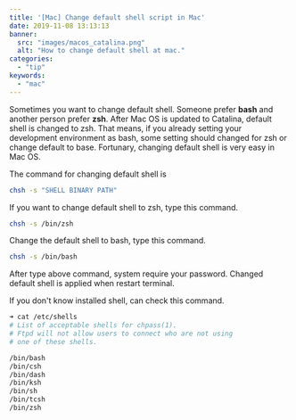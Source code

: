 ```yaml
---
title: '[Mac] Change default shell script in Mac'
date: 2019-11-08 13:13:13
banner:
  src: "images/macos_catalina.png"
  alt: "How to change default shell at mac."
categories:
  - "tip"
keywords:
  - "mac"
---
```


Sometimes you want to change default shell. Someone prefer <strong>bash</strong> and another person prefer <strong>zsh</strong>.
After Mac OS is updated to Catalina, default shell is changed to zsh.
That means, if you already setting your development environment as bash, some setting should changed for zsh or change default to base.
Fortunary, changing default shell is very easy in Mac OS.<br>

The command for changing default shell is
~~~bash
chsh -s "SHELL BINARY PATH"
~~~

If you want to change default shell to zsh, type this command.
~~~bash
chsh -s /bin/zsh
~~~

Change the default shell to bash, type this command.
~~~bash
chsh -s /bin/bash
~~~

After type above command, system require your password.
Changed default shell is applied when restart terminal. <br>

If you don't know installed shell, can check this command.
~~~bash
➜ cat /etc/shells
# List of acceptable shells for chpass(1).
# Ftpd will not allow users to connect who are not using
# one of these shells.

/bin/bash
/bin/csh
/bin/dash
/bin/ksh
/bin/sh
/bin/tcsh
/bin/zsh
~~~